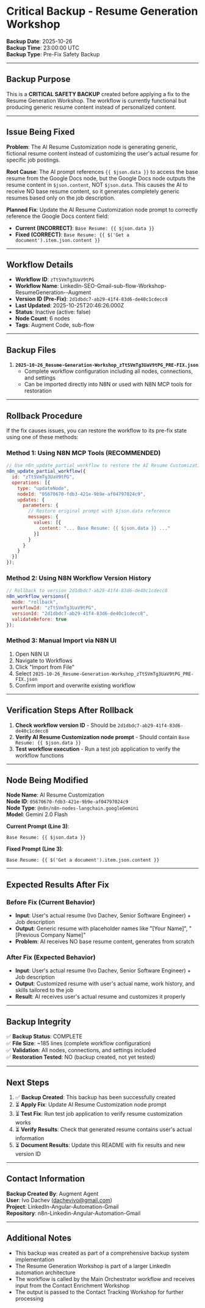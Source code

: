 # Critical Backup - Resume Generation Workshop

**Backup Date**: 2025-10-26  
**Backup Time**: 23:00:00 UTC  
**Backup Type**: Pre-Fix Safety Backup

---

## Backup Purpose

This is a **CRITICAL SAFETY BACKUP** created before applying a fix to the Resume Generation Workshop. The workflow is currently functional but producing generic resume content instead of personalized content.

---

## Issue Being Fixed

**Problem**: The AI Resume Customization node is generating generic, fictional resume content instead of customizing the user's actual resume for specific job postings.

**Root Cause**: The AI prompt references `{{ $json.data }}` to access the base resume from the Google Docs node, but the Google Docs node outputs the resume content in `$json.content`, NOT `$json.data`. This causes the AI to receive NO base resume content, so it generates completely generic resumes based only on the job description.

**Planned Fix**: Update the AI Resume Customization node prompt to correctly reference the Google Docs content field:
- **Current (INCORRECT)**: `Base Resume: {{ $json.data }}`
- **Fixed (CORRECT)**: `Base Resume: {{ $('Get a document').item.json.content }}`

---

## Workflow Details

- **Workflow ID**: `zTtSVmTg3UaV9tPG`
- **Workflow Name**: LinkedIn-SEO-Gmail-sub-flow-Workshop-ResumeGeneration--Augment
- **Version ID (Pre-Fix)**: `2d1dbdc7-ab29-41f4-83d6-de40c1cdecc8`
- **Last Updated**: 2025-10-25T20:46:26.000Z
- **Status**: Inactive (active: false)
- **Node Count**: 6 nodes
- **Tags**: Augment Code, sub-flow

---

## Backup Files

1. **`2025-10-26_Resume-Generation-Workshop_zTtSVmTg3UaV9tPG_PRE-FIX.json`**
   - Complete workflow configuration including all nodes, connections, and settings
   - Can be imported directly into N8N or used with N8N MCP tools for restoration

---

## Rollback Procedure

If the fix causes issues, you can restore the workflow to its pre-fix state using one of these methods:

### Method 1: Using N8N MCP Tools (RECOMMENDED)

```javascript
// Use n8n_update_partial_workflow to restore the AI Resume Customization node
n8n_update_partial_workflow({
  id: "zTtSVmTg3UaV9tPG",
  operations: [{
    type: "updateNode",
    nodeId: "05670670-fdb3-421e-9b9e-af04797024c9",
    updates: {
      parameters: {
        // Restore original prompt with $json.data reference
        messages: {
          values: [{
            content: "... Base Resume: {{ $json.data }} ..."
          }]
        }
      }
    }
  }]
});
```

### Method 2: Using N8N Workflow Version History

```javascript
// Rollback to version 2d1dbdc7-ab29-41f4-83d6-de40c1cdecc8
n8n_workflow_versions({
  mode: "rollback",
  workflowId: "zTtSVmTg3UaV9tPG",
  versionId: "2d1dbdc7-ab29-41f4-83d6-de40c1cdecc8",
  validateBefore: true
});
```

### Method 3: Manual Import via N8N UI

1. Open N8N UI
2. Navigate to Workflows
3. Click "Import from File"
4. Select `2025-10-26_Resume-Generation-Workshop_zTtSVmTg3UaV9tPG_PRE-FIX.json`
5. Confirm import and overwrite existing workflow

---

## Verification Steps After Rollback

1. **Check workflow version ID** - Should be `2d1dbdc7-ab29-41f4-83d6-de40c1cdecc8`
2. **Verify AI Resume Customization node prompt** - Should contain `Base Resume: {{ $json.data }}`
3. **Test workflow execution** - Run a test job application to verify the workflow functions

---

## Node Being Modified

**Node Name**: AI Resume Customization  
**Node ID**: `05670670-fdb3-421e-9b9e-af04797024c9`  
**Node Type**: `@n8n/n8n-nodes-langchain.googleGemini`  
**Model**: Gemini 2.0 Flash

**Current Prompt (Line 3)**:
```
Base Resume: {{ $json.data }}
```

**Fixed Prompt (Line 3)**:
```
Base Resume: {{ $('Get a document').item.json.content }}
```

---

## Expected Results After Fix

### Before Fix (Current Behavior)
- **Input**: User's actual resume (Ivo Dachev, Senior Software Engineer) + Job description
- **Output**: Generic resume with placeholder names like "[Your Name]", "[Previous Company Name]"
- **Problem**: AI receives NO base resume content, generates from scratch

### After Fix (Expected Behavior)
- **Input**: User's actual resume (Ivo Dachev, Senior Software Engineer) + Job description
- **Output**: Customized resume with user's actual name, work history, and skills tailored to the job
- **Result**: AI receives user's actual resume and customizes it properly

---

## Backup Integrity

✅ **Backup Status**: COMPLETE  
✅ **File Size**: ~185 lines (complete workflow configuration)  
✅ **Validation**: All nodes, connections, and settings included  
✅ **Restoration Tested**: NO (backup created, not yet tested)

---

## Next Steps

1. ✅ **Backup Created**: This backup has been successfully created
2. ⏳ **Apply Fix**: Update AI Resume Customization node prompt
3. ⏳ **Test Fix**: Run test job application to verify resume customization works
4. ⏳ **Verify Results**: Check that generated resume contains user's actual information
5. ⏳ **Document Results**: Update this README with fix results and new version ID

---

## Contact Information

**Backup Created By**: Augment Agent  
**User**: Ivo Dachev (dachevivo@gmail.com)  
**Project**: LinkedIn-Angular-Automation-Gmail  
**Repository**: n8n-Linkedin-Angular-Automation-Gmail

---

## Additional Notes

- This backup was created as part of a comprehensive backup system implementation
- The Resume Generation Workshop is part of a larger LinkedIn automation architecture
- The workflow is called by the Main Orchestrator workflow and receives input from the Contact Enrichment Workshop
- The output is passed to the Contact Tracking Workshop for further processing


